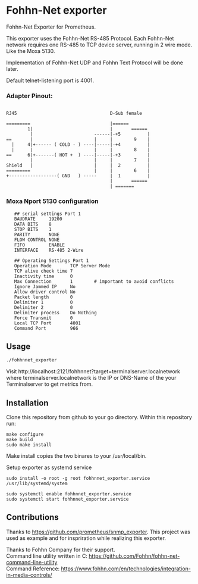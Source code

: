 # Fohhn-Net exporter

Fohhn-Net Exporter for Prometheus.

This exporter uses the Fohhn-Net RS-485 Protocol.
Each Fohhn-Net network requires one RS-485 to TCP device server, running in 2 wire mode. Like the Moxa 5130.

Implementation of Fohhn-Net UDP and Fohhn Text Protocol will be done later.

Default telnet-listening port is 4001.

### Adapter Pinout:

```

RJ45                                   D-Sub female  

=========                              |====== 
        1|                             |       ======
         |                       ------|-+5          |
==       |                       |     |        9    | 
  |     4|+------ ( COLD - ) ----|-----|-+4          |
  |      |                       |     |        8    |
==      6|+-------( HOT +  ) ----|-----|-+3          |
         |                       |     |        7    |
Shield   |                       |     |  2          |
=========                        |     |        6    |
+------------------( GND   ) -----     |  1          |
                                       |       ====== 
                                       | =======
```



### Moxa Nport 5130 configuration
```
   ## serial settings Port 1
   BAUDRATE     19200
   DATA BITS    8
   STOP BITS    1
   PARITY       NONE
   FLOW CONTROL NONE
   FIFO         ENABLE
   INTERFACE    RS-485 2-Wire
   
   ## Operating Settings Port 1
   Operation Mode       TCP Server Mode
   TCP alive check time 7
   Inactivity time      0
   Max Connection       1        # important to avoid conflicts
   Ignore Jammed IP     No
   Allow driver control No
   Packet length        0
   Delimiter 1          0
   Delimiter 2          0
   Delimiter process    Do Nothing
   Force Transmit       0
   Local TCP Port       4001
   Command Port         966    
```


## Usage

```sh
./fohhnnet_exporter
```

Visit http://localhost:2121/fohhnnet?target=terminalserver.localnetwork where terminalserver.localnetwork is the IP or DNS-Name of the your Terminalserver to get metrics from.

## Installation

Clone this repository from github to your go directory. Within this repository run:

```
make configure
make build
sudo make install
```

Make install copies the two binares to your /usr/local/bin.

Setup exporter as systemd service

```
sudo install -o root -g root fohhnnet_exporter.service /usr/lib/systemd/system

sudo systemctl enable fohhnnet_exporter.service
sudo systemctl start fohhnnet_exporter.service

```


## Contributions
Thanks to https://github.com/prometheus/snmp_exporter. This project was used as example and for inspriration while realizing this exporter.

Thanks to Fohhn Company for their support.  
Command line utility written in C: https://github.com/Fohhn/fohhn-net-command-line-utility  
Command Reference: https://www.fohhn.com/en/technologies/integration-in-media-controls/

